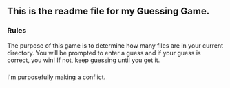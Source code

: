 ## This is the readme file for my Guessing Game.

### Rules

The purpose of this game is to determine how many files are in your 
current directory. You will be prompted to enter a guess and if your 
guess is correct, you win! If not, keep guessing until you get it.

### 

I'm purposefully making a conflict. 
